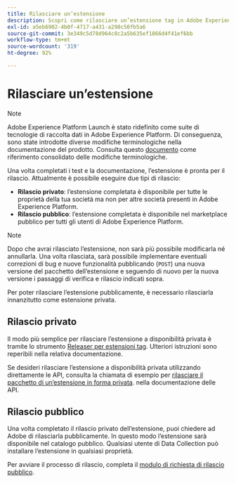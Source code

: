 ```yaml
---
title: Rilasciare un’estensione
description: Scopri come rilasciare un’estensione tag in Adobe Experience Platform in modo privato o pubblico.
exl-id: a5eb6902-4b0f-4717-a431-a290c50fb5a6
source-git-commit: 3e349c5d78d964c8c2a5b635ef1866d4f41ef6bb
workflow-type: tm+mt
source-wordcount: '319'
ht-degree: 92%

---
```


# Rilasciare un’estensione

>[!NOTE]
>
>Adobe Experience Platform Launch è stato ridefinito come suite di tecnologie di raccolta dati in Adobe Experience Platform. Di conseguenza, sono state introdotte diverse modifiche terminologiche nella documentazione del prodotto. Consulta questo [documento](../../term-updates.md) come riferimento consolidato delle modifiche terminologiche.

Una volta completati i test e la documentazione, l’estensione è pronta per il rilascio. Attualmente è possibile eseguire due tipi di rilascio:

- **Rilascio privato**: l’estensione completata è disponibile per tutte le proprietà della tua società ma non per altre società presenti in Adobe Experience Platform.
- **Rilascio pubblico**: l’estensione completata è disponibile nel marketplace pubblico per tutti gli utenti di Adobe Experience Platform. 

>[!NOTE]
>
>Dopo che avrai rilasciato l’estensione, non sarà più possibile modificarla né annullarla.  Una volta rilasciata, sarà possibile implementare eventuali correzioni di bug e nuove funzionalità pubblicando (`POST`) una nuova versione del pacchetto dell’estensione e seguendo di nuovo per la nuova versione i passaggi di verifica e rilascio indicati sopra.

Per poter rilasciare l’estensione pubblicamente, è necessario rilasciarla innanzitutto come estensione privata.

## Rilascio privato

Il modo più semplice per rilasciare l’estensione a disponibilità privata è tramite lo strumento [Releaser per estensioni tag](https://www.npmjs.com/package/@adobe/reactor-releaser). Ulteriori istruzioni sono reperibili nella relativa documentazione.

Se desideri rilasciare l’estensione a disponibilità privata utilizzando direttamente le API, consulta la chiamata di esempio per [rilasciare il pacchetto di un’estensione in forma privata](https://developer.adobelaunch.com/api/reference/1.0/extension_packages/release_private/). nella documentazione delle API.

## Rilascio pubblico

Una volta completato il rilascio privato dell’estensione, puoi chiedere ad Adobe di rilasciarla pubblicamente.  In questo modo l’estensione sarà disponibile nel catalogo pubblico. Qualsiasi utente di Data Collection può installare l’estensione in qualsiasi proprietà.

Per avviare il processo di rilascio, completa il [modulo di richiesta di rilascio pubblico](https://www.feedbackprogram.adobe.com/c/r/DCExtensionReleaseRequest).
